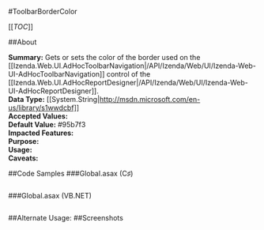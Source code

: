 #ToolbarBorderColor

[[_TOC_]]

##About

**Summary:** Gets or sets the color of the border used on the [[Izenda.Web.UI.AdHocToolbarNavigation|/API/Izenda/Web/UI/Izenda-Web-UI-AdHocToolbarNavigation]] control of the [[Izenda.Web.UI.AdHocReportDesigner|/API/Izenda/Web/UI/Izenda-Web-UI-AdHocReportDesigner]].  
**Data Type:** [[System.String|http://msdn.microsoft.com/en-us/library/s1wwdcbf]]  
**Accepted Values:**   
**Default Value:** #95b7f3  
**Impacted Features:**   
**Purpose:**   
**Usage:**   
**Caveats:**   

##Code Samples
###Global.asax (C♯)

```csharp
```

###Global.asax (VB.NET)

```visualbasic
```
##Alternate Usage: 
##Screenshots
